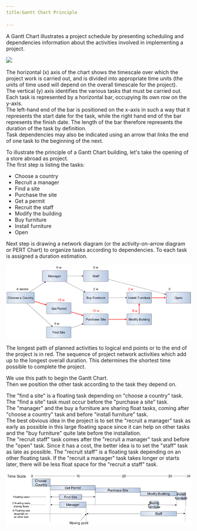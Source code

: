```yaml
---
title:Gantt Chart Principle

---
```


A Gantt Chart illustrates a project schedule by presenting scheduling and dependencies information about the activities involved in implementing a project.

![](http://www.technologyuk.net/computing/project_management/images/ganttproject02.gif)

The horizontal (x) axis of the chart shows the timescale over which the project work is carried out, and is divided into appropriate time units (the units of time used will depend on the overall timescale for the project).   
The vertical (y) axis identifies the various tasks that must be carried out.  
Each task is represented by a horizontal bar, occupying its own row on the y-axis.  
The left-hand end of the bar is positioned on the x-axis in such a way that it represents the start date for the task, while the right hand end of the bar represents the finish date. The length of the bar therefore represents the duration of the task by definition.  
Task dependencies may also be indicated using an arrow that links the end of one task to the beginning of the next. 

To illustrate the principle of a Gantt Chart building, let's take the opening of a store abroad as project.  
The first step is listing the tasks:

* Choose a country
* Recruit a manager
* Find a site
* Purchase the site
* Get a permit
* Recruit the staff
* Modify the building
* Buy furniture
* Install furniture
* Open

Next step is drawing a network diagram (or the activity-on-arrow diagram or PERT Chart) to organize tasks according to dependencies. To each task is assigned a duration estimation.

![PERT Chart](/figure/pertchart.png)

The longest path of planned activities to logical end points or to the end of the project is in red. The sequence of project network activities which add up to the longest overall duration. This determines the shortest time possible to complete the project.


We use this path to begin the Gantt Chart.  
Then we position the other task according to the task they depend on.  

The "find a site" is a floating task depending on "choose a country" task. The "find a site" task must occur before the "purchase a site" task.  
The "manager" and the buy a furniture are sharing float tasks, coming after "choose a country" task and before "install furniture" task.  
The best obvious idea in the project is to set the "recruit a manager" task as early as possible in this large floating space since it can help on other tasks and the "buy furniture" quite late before the installation.  
The "recruit staff" task comes after the "recruit a manager" task and before the "open" task. Since it has a cost, the better idea is to set the "staff" task as late as possible. The "recruit staff" is a floating task depending on an other floating task. If the "recruit a manager" task takes longer or starts later, there will be less float space for the "recruit a staff" task. 


![Gantt Chart](/figure/gantt-chart.png)


<!--
Sources:
http://www.oracle.com/webfolder/ux/middleware/richclient/index.html?/webfolder/ux/middleware/richclient/guidelines5/gantt.html
-->
